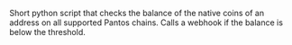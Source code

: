 Short python script that checks the balance of the native coins of an address on all supported Pantos chains.
Calls a webhook if the balance is below the threshold.
